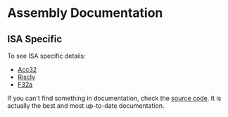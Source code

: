 # Assembly Documentation

## ISA Specific

To see ISA specific details:

- [Acc32](./acc32.md)
- [RiscIv](./risc-iv.md)
- [F32a](./f32a.md)

If you can't find something in documentation, check the [source code](/src/Isa). It is actually the best and most up-to-date documentation.
